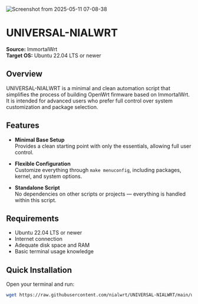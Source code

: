 ![Screenshot from 2025-05-11 07-08-38](https://github.com/user-attachments/assets/a2609ec0-e390-4090-98ec-73cac5060836)
# UNIVERSAL-NIALWRT

**Source:** ImmortalWrt  
**Target OS:** Ubuntu 22.04 LTS or newer

## Overview

UNIVERSAL-NIALWRT is a minimal and clean automation script that simplifies the process of building OpenWrt firmware based on ImmortalWrt. It is intended for advanced users who prefer full control over system customization and package selection.

## Features

- **Minimal Base Setup**  
  Provides a clean starting point with only the essentials, allowing full user control.

- **Flexible Configuration**  
  Customize everything through `make menuconfig`, including packages, kernel, and system options.

- **Standalone Script**  
  No dependencies on other scripts or projects — everything is handled within this script.

## Requirements

- Ubuntu 22.04 LTS or newer
- Internet connection
- Adequate disk space and RAM
- Basic terminal usage knowledge

## Quick Installation

Open your terminal and run:

```bash
wget https://raw.githubusercontent.com/nialwrt/UNIVERSAL-NIALWRT/main/universal-nialwrt.sh && chmod +x universal-nialwrt.sh && ./universal-nialwrt.sh
